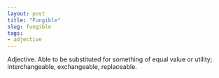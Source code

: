 ```yaml
---
layout: post
title: "Fungible"
slug: fungible
tags:
- adjective
---
```


Adjective. Able to be substituted for something of equal value or utility; interchangeable, exchangeable, replaceable.
